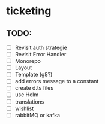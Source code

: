 # ticketing

## TODO:

- [ ] Revisit auth strategie
- [ ] Revisit Error Handler
- [ ] Monorepo
- [ ] Layout
- [ ] Template (g8?)
- [ ] add errors message to a constant
- [ ] create d.ts files
- [ ] use Helm
- [ ] translations
- [ ] wishlist
- [ ] rabbitMQ or kafka
